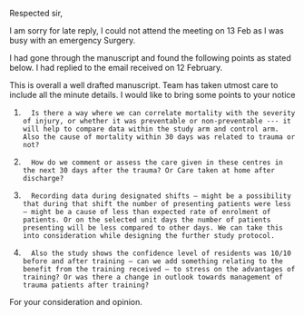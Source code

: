 Respected sir, 

I am sorry for late reply, I could not attend the meeting on 13 Feb as I was busy with an emergency Surgery.
 
I had gone through the manuscript and found the following points as stated below.
I had replied to the email received on 12 February. 

This is overall a well drafted manuscript. Team has taken utmost care to include all the minute details. I would like to bring some points to your notice

 1.       Is there a way where we can correlate mortality with the severity of injury, or whether it was preventable or non-preventable --- it will help to compare data within the study arm and control arm. Also the cause of mortality within 30 days was related to trauma or not?
2.       How do we comment or assess the care given in these centres in the next 30 days after the trauma? Or Care taken at home after discharge?
3.       Recording data during designated shifts – might be a possibility that during that shift the number of presenting patients were less – might be a cause of less than expected rate of enrolment of patients. Or on the selected unit days the number of patients presenting will be less compared to other days. We can take this into consideration while designing the further study protocol.
4.       Also the study shows the confidence level of residents was 10/10 before and after training – can we add something relating to the benefit from the training received – to stress on the advantages of training? Or was there a change in outlook towards management of trauma patients after training?



For your consideration and opinion.